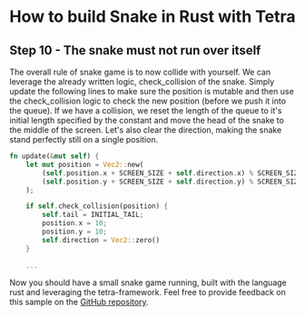 # How to build Snake in Rust with Tetra
## Step 10 - The snake must not run over itself
The overall rule of snake game is to now collide with yourself. We can leverage the already written logic, check_collision of the snake. Simply update the following lines to make sure the position is mutable and then use the check_collision logic to check the new position (before we push it into the queue). If we have a collision, we reset the length of the queue to it's initial length specified by the constant and move the head of the snake to the middle of the screen. Let's also clear the direction, making the snake stand perfectly still on a single position.
```rust
fn update(&mut self) {
    let mut position = Vec2::new(
        (self.position.x + SCREEN_SIZE + self.direction.x) % SCREEN_SIZE,
        (self.position.y + SCREEN_SIZE + self.direction.y) % SCREEN_SIZE,
    );

    if self.check_collision(position) {
        self.tail = INITIAL_TAIL;
        position.x = 10;
        position.y = 10;
        self.direction = Vec2::zero()
    }
    
    ...
```
Now you should have a small snake game running, built with the language rust and leveraging the tetra-framework. Feel free to provide feedback on this sample on the [GitHub repository].

[GitHub repository]: https://github.com/programmeramera/snake-in-tetra.git